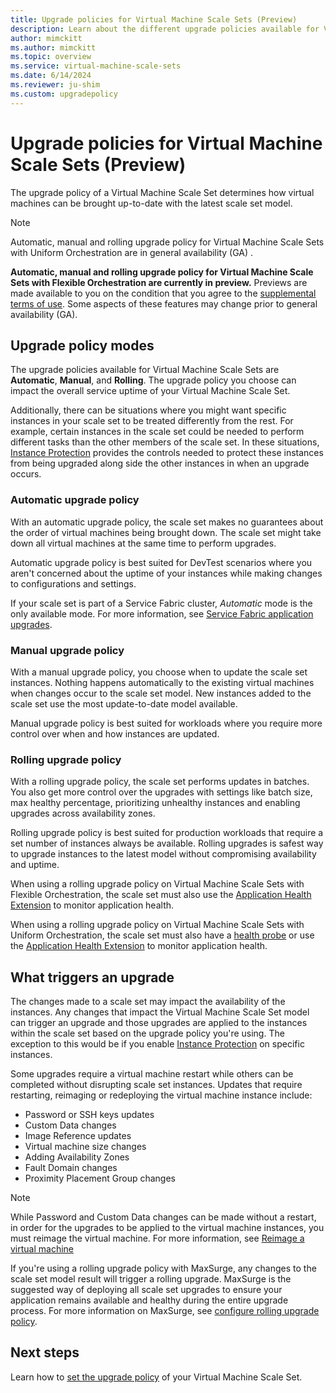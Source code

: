 ```yaml
---
title: Upgrade policies for Virtual Machine Scale Sets (Preview)
description: Learn about the different upgrade policies available for Virtual Machine Scale Sets.
author: mimckitt
ms.author: mimckitt
ms.topic: overview
ms.service: virtual-machine-scale-sets
ms.date: 6/14/2024
ms.reviewer: ju-shim
ms.custom: upgradepolicy
---
```

# Upgrade policies for Virtual Machine Scale Sets (Preview)

The upgrade policy of a Virtual Machine Scale Set determines how virtual machines can be brought up-to-date with the latest scale set model. 

> [!NOTE]
> Automatic, manual and rolling upgrade policy for Virtual Machine Scale Sets with Uniform Orchestration are in general availability (GA) . 
>
>**Automatic, manual and rolling upgrade policy for Virtual Machine Scale Sets with Flexible Orchestration are currently in preview.** Previews are made available to you on the condition that you agree to the [supplemental terms of use](https://azure.microsoft.com/support/legal/preview-supplemental-terms/). Some aspects of these features may change prior to general availability (GA).


## Upgrade policy modes

The upgrade policies available for Virtual Machine Scale Sets are  **Automatic**, **Manual**, and **Rolling**. The upgrade policy you choose can impact the overall service uptime of your Virtual Machine Scale Set. 

Additionally, there can be situations where you might want specific instances in your scale set to be treated differently from the rest. For example, certain instances in the scale set could be needed to perform different tasks than the other members of the scale set. In these situations, [Instance Protection](virtual-machine-scale-sets-instance-protection.md) provides the controls needed to protect these instances from being upgraded along side the other instances in when an upgrade occurs. 

### Automatic upgrade policy

With an automatic upgrade policy, the scale set makes no guarantees about the order of virtual machines being brought down. The scale set might take down all virtual machines at the same time to perform upgrades. 

Automatic upgrade policy is best suited for DevTest scenarios where you aren't concerned about the uptime of your instances while making changes to configurations and settings. 

If your scale set is part of a Service Fabric cluster, *Automatic* mode is the only available mode. For more information, see [Service Fabric application upgrades](../service-fabric/service-fabric-application-upgrade.md).

### Manual upgrade policy

With a manual upgrade policy, you choose when to update the scale set instances. Nothing happens automatically to the existing virtual machines when changes occur to the scale set model. New instances added to the scale set use the most update-to-date model available. 

Manual upgrade policy is best suited for workloads where you require more control over when and how instances are updated.  

### Rolling upgrade policy


With a rolling upgrade policy, the scale set performs updates in batches. You also get more control over the upgrades with settings like batch size, max healthy percentage, prioritizing unhealthy instances and enabling upgrades across availability zones. 

Rolling upgrade policy is best suited for production workloads that require a set number of instances always be available. Rolling upgrades is safest way to upgrade instances to the latest model without compromising availability and uptime. 

When using a rolling upgrade policy on Virtual Machine Scale Sets with Flexible Orchestration, the scale set must also use the [Application Health Extension](virtual-machine-scale-sets-health-extension.md) to monitor application health.

When using a rolling upgrade policy on Virtual Machine Scale Sets with Uniform Orchestration, the scale set must also have a [health probe](../load-balancer/load-balancer-custom-probe-overview.md) or use the [Application Health Extension](virtual-machine-scale-sets-health-extension.md) to monitor application health. 

## What triggers an upgrade

The changes made to a scale set may impact the availability of the instances. Any changes that impact the Virtual Machine Scale Set model can trigger an upgrade and those upgrades are applied to the instances within the scale set based on the upgrade policy you're using. The exception to this would be if you enable [Instance Protection](virtual-machine-scale-sets-instance-protection.md) on specific instances. 

Some upgrades require a virtual machine restart while others can be completed without disrupting scale set instances. Updates that require restarting, reimaging or redeploying the virtual machine instance include: 

- Password or SSH keys updates
- Custom Data changes
- Image Reference updates
- Virtual machine size changes
- Adding Availability Zones
- Fault Domain changes
- Proximity Placement Group changes

> [!NOTE]
> While Password and Custom Data changes can be made without a restart, in order for the upgrades to be applied to the virtual machine instances, you must reimage the virtual machine. For more information, see [Reimage a virtual machine](virtual-machine-scale-sets-reimage-virtual-machine.md)

If you're using a rolling upgrade policy with MaxSurge, any changes to the scale set model result will trigger a rolling upgrade. MaxSurge is the suggested way of deploying all scale set upgrades to ensure your application remains available and healthy during the entire upgrade process. For more information on MaxSurge, see [configure rolling upgrade policy](virtual-machine-scale-sets-configure-rolling-upgrades.md).

## Next steps
Learn how to [set the upgrade policy](virtual-machine-scale-sets-set-upgrade-policy.md) of your Virtual Machine Scale Set.
